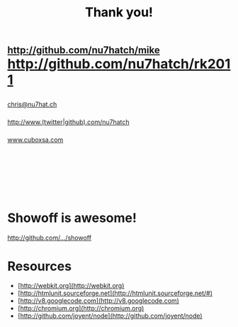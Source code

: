 <!SLIDE center main>
<header>
  <h1 style="color: black">Thank you!</h1>
</header>
<h2>
  <a href="http://github.com/nu7hatch/mike">http://github.com/nu7hatch/mike</a>
  <a href="http://github.com/nu7hatch/rk2011" style="font-size: 30px;">http://github.com/nu7hatch/rk2011</a>
</h2>
<footer style="padding-bottom: 100px;">
  <div style="line-height: 40px">
    <a href="mailto:chris@nu7hat.ch">chris@nu7hat.ch</a><br />
    <a href="http://www.github.com/nu7hatch#">http://www.(twitter|github).com/nu7hatch</a><br />
    <a href="http://www.cuboxsa.com">www.cuboxsa.com</a>
  </div>
</footer>

<!SLIDE center main>
<h1>Showoff is awesome!</h1>
<footer>
  <a href="http://github.com/.../showoff">http://github.com/.../showoff</a>
</footer>

<!SLIDE center bullets with-title>
# Resources

* [http://webkit.org](http://webkit.org)
* [http://htmlunit.sourceforge.net](http://htmlunit.sourceforge.net/#)
* [http://v8.googlecode.com](http://v8.googlecode.com)
* [http://chromium.org](http://chromium.org)
* [http://github.com/joyent/node](http://github.com/joyent/node)
